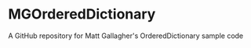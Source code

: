 MGOrderedDictionary
===================

A GitHub repository for Matt Gallagher's OrderedDictionary sample code